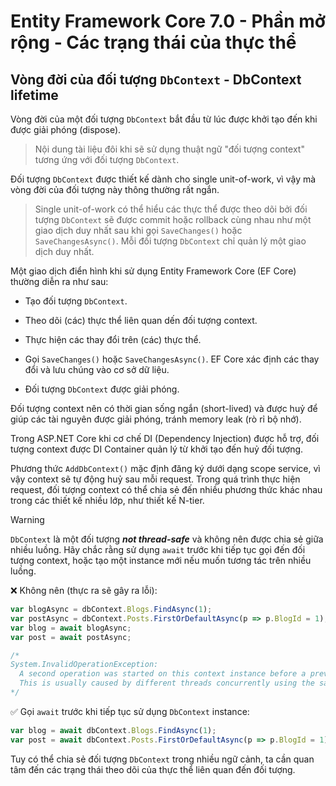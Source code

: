 # Entity Framework Core 7.0 - Phần mở rộng - Các trạng thái của thực thể

## Vòng đời của đối tượng `DbContext` - DbContext lifetime

Vòng đời của một đối tượng `DbContext` bắt đầu từ lúc được khởi tạo đến khi được giải phóng (dispose).

> Nội dung tài liệu đôi khi sẽ sử dụng thuật ngữ "đối tượng context" tương ứng với đối tượng `DbContext`.

Đối tượng `DbContext` được thiết kế dành cho single unit-of-work, vì vậy mà vòng đời của đối tượng này thông thường rất ngắn.

> Single unit-of-work có thể hiểu các thực thể được theo dõi bởi đối tượng `DbContext` sẽ được commit hoặc rollback cùng nhau như một giao dịch duy nhất sau khi gọi `SaveChanges()` hoặc `SaveChangesAsync()`. Mỗi đối tượng `DbContext` chỉ quản lý một giao dịch duy nhất.

Một giao dịch điển hình khi sử dụng Entity Framework Core (EF Core) thường diễn ra như sau:

- Tạo đối tượng `DbContext`.

- Theo dõi (các) thực thể liên quan dến đối tượng context.

- Thực hiện các thay đổi trên (các) thực thể.

- Gọi `SaveChanges()` hoặc `SaveChangesAsync()`. EF Core xác định các thay đổi và lưu chúng vào cơ sở dữ liệu.

- Đối tượng `DbContext` được giải phóng.

Đối tượng context nên có thời gian sống ngắn (short-lived) và được huỷ để giúp các tài nguyên được giải phóng, tránh memory leak (rò rỉ bộ nhớ).

Trong ASP.NET Core khi cơ chế DI (Dependency Injection) được hỗ trợ, đối tượng context được DI Container quản lý từ khởi tạo đến huỷ đối tượng. 

Phương thức `AddDbContext()` mặc định đăng ký dưới dạng scope service, vì vậy context sẽ tự động huỷ sau mỗi request. Trong quá trình thực hiện request, đối tượng context có thể chia sẻ đến nhiều phương thức khác nhau trong các thiết kế nhiều lớp, như thiết kế N-tier.


> [!Warning]
> `DbContext` là một đối tượng **_not thread-safe_** và không nên được chia sẻ giữa nhiều luồng. Hãy chắc rằng sử dụng `await` trước khi tiếp tục gọi đến đối tượng context, hoặc tạo một instance mới nếu muốn tương tác trên nhiều luồng.
>
> :x: Không nên (thực ra sẽ gây ra lỗi):
>
> ```ts
> var blogAsync = dbContext.Blogs.FindAsync(1);
> var postAsync = dbContext.Posts.FirstOrDefaultAsync(p => p.BlogId = 1);
> var blog = await blogAsync;
> var post = await postAsync;
>
> /*
> System.InvalidOperationException:
>   A second operation was started on this context instance before a previous operation completed.
>   This is usually caused by different threads concurrently using the same instance of DbContext
> */
> ```
>
> :white_check_mark: Gọi `await` trước khi tiếp tục sử dụng `DbContext` instance:
>
> ```ts
> var blog = await dbContext.Blogs.FindAsync(1);
> var post = await dbContext.Posts.FirstOrDefaultAsync(p => p.BlogId = 1);
> ```

Tuy có thể chia sẻ đối tượng `DbContext` trong nhiều ngữ cảnh, ta cần quan tâm đến các trạng thái theo dõi của thực thể liên quan đến đối tượng.

